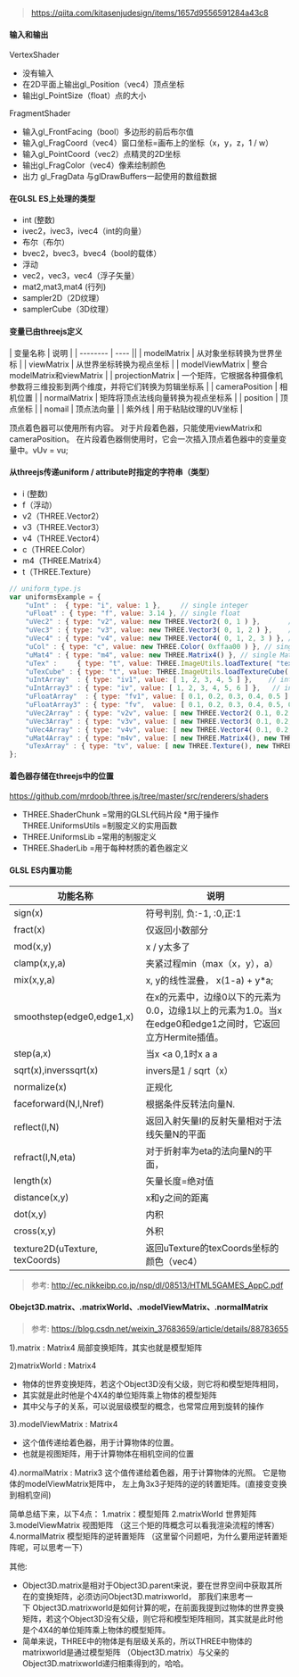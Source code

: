 > https://qiita.com/kitasenjudesign/items/1657d9556591284a43c8

#### 输入和输出
VertexShader
- 没有输入
- 在2D平面上输出gl_Position（vec4）顶点坐标
- 输出gl_PointSize（float）点的大小

FragmentShader
- 输入gl_FrontFacing（bool）多边形的前后布尔值
- 输入gl_FragCoord（vec4）窗口坐标=画布上的坐标（x，y，z，1 / w）
- 输入gl_PointCoord（vec2）点精灵的2D坐标
- 输出gl_FragColor（vec4）像素绘制颜色
- 出力 gl_FragData 与glDrawBuffers一起使用的数组数据

#### 在GLSL ES上处理的类型
- int (整数)
- ivec2，ivec3，ivec4（int的向量）
- 布尔（布尔）
- bvec2，bvec3，bvec4（bool的载体）
- 浮动
- vec2，vec3，vec4（浮子矢量）
- mat2,mat3,mat4 (行列)
- sampler2D（2D纹理）
- samplerCube（3D纹理）

#### 变量已由threejs定义
| 变量名称 | 说明 |
| -------- | ---- ||
| modelMatrix      | 从对象坐标转换为世界坐标                                                     |
| viewMatrix       | 从世界坐标转换为视点坐标                                                     |
| modelViewMatrix  | 整合modelMatrix和viewMatrix                                                  |
| projectionMatrix | 一个矩阵，它根据各种摄像机参数将三维投影到两个维度，并将它们转换为剪辑坐标系 |
| cameraPosition   | 相机位置                                                                     |
| normalMatrix     | 矩阵将顶点法线向量转换为视点坐标系                                           |
| position         | 顶点坐标                                                                     |
| nomail           | 顶点法向量                                                                   |
| 紫外线           | 用于粘贴纹理的UV坐标                                                         |

顶点着色器可以使用所有内容。
对于片段着色器，只能使用viewMatrix和cameraPosition。
在片段着色器侧使用时，它会一次插入顶点着色器中的变量变量中。vUv = vu;

#### 从threejs传递uniform / attribute时指定的字符串（类型）
- i (整数)
- f（浮动）
- v2（THREE.Vector2）
- v3（THREE.Vector3）
- v4（THREE.Vector4）
- c（THREE.Color）
- m4（THREE.Matrix4）
- t（THREE.Texture）

```js
// uniform_type.js
var uniformsExample = {
    "uInt" :  { type: "i", value: 1 },     // single integer
    "uFloat" : { type: "f", value: 3.14 }, // single float
    "uVec2" : { type: "v2", value: new THREE.Vector2( 0, 1 ) },       // single Vector2
    "uVec3" : { type: "v3", value: new THREE.Vector3( 0, 1, 2 ) },    // single Vector3
    "uVec4" : { type: "v4", value: new THREE.Vector4( 0, 1, 2, 3 ) }, // single Vector4
    "uCol" : { type: "c", value: new THREE.Color( 0xffaa00 ) }, // single Color
    "uMat4" : { type: "m4", value: new THREE.Matrix4() }, // single Matrix4
    "uTex" :     { type: "t", value: THREE.ImageUtils.loadTexture( "texture.jpg" ) }, // regular texture
    "uTexCube" : { type: "t", value: THREE.ImageUtils.loadTextureCube( [ "px.jpg", "nx.jpg", // cube texture
    "uIntArray"  : { type: "iv1", value: [ 1, 2, 3, 4, 5 ] },    // integer array (plain)
    "uIntArray3" : { type: "iv", value: [ 1, 2, 3, 4, 5, 6 ] },   // integer array (ivec3)
    "uFloatArray"  : { type: "fv1", value: [ 0.1, 0.2, 0.3, 0.4, 0.5 ] },    // float array (plain)
    "uFloatArray3" : { type: "fv",  value: [ 0.1, 0.2, 0.3, 0.4, 0.5, 0.6 ] }, // float array (vec3)
    "uVec2Array" : { type: "v2v", value: [ new THREE.Vector2( 0.1, 0.2 ),
    "uVec3Array" : { type: "v3v", value: [ new THREE.Vector3( 0.1, 0.2, 0.3 ),
    "uVec4Array" : { type: "v4v", value: [ new THREE.Vector4( 0.1, 0.2, 0.3, 0.4 ),
    "uMat4Array" : { type: "m4v", value: [ new THREE.Matrix4(), new THREE.Matrix4() ] }, // Matrix4 array
    "uTexArray" : { type: "tv", value: [ new THREE.Texture(), new THREE.Texture() ] } // texture array (regular)
};
```

#### 着色器存储在threejs中的位置
https://github.com/mrdoob/three.js/tree/master/src/renderers/shaders
* THREE.ShaderChunk =常用的GLSL代码片段
*用于操作THREE.UniformsUtils =制服定义的实用函数
* THREE.UniformsLib =常用的制服定义
* THREE.ShaderLib =用于每种材质的着色器定义

#### GLSL ES内置功能
| 功能名称                       | 说明                                                                                                      |
| ------------------------------ | --------------------------------------------------------------------------------------------------------- |
| sign(x)                        | 符号判别, 负:-1, :0,正:1                                                                                  |
| fract(x)                       | 仅返回小数部分                                                                                            |
| mod(x,y)                       | x / y太多了                                                                                               |
| clamp(x,y,a)                   | 夹紧过程min（max（x，y），a）                                                                             |
| mix(x,y,a)                     | x, y的线性混叠， x(1-a) + y*a;                                                                            |
| smoothstep(edge0,edge1,x)      | 在x的元素中，边缘0以下的元素为0.0，边缘1以上的元素为1.0。当x在edge0和edge1之间时，它返回立方Hermite插值。 |
| step(a,x)                      | 当x <a 0,1时x a a                                                                                         |
| sqrt(x),inverssqrt(x)          | invers是1 / sqrt（x）                                                                                     |
| normalize(x)                   | 正规化                                                                                                    |
| faceforward(N,I,Nref)          | 根据条件反转法向量N.                                                                                      |
| reflect(I,N)                   | 返回入射矢量I的反射矢量相对于法线矢量N的平面                                                              |
| refract(I,N,eta)               | 对于折射率为eta的法向量N的平面，                                                                          |
| length(x)                      | 矢量长度=绝对值                                                                                           |
| distance(x,y)                  | x和y之间的距离                                                                                            |
| dot(x,y)                       | 内积                                                                                                      |
| cross(x,y)                     | 外积                                                                                                      |
| texture2D(uTexture, texCoords) | 返回uTexture的texCoords坐标的颜色（vec4）                                                                 |

> 参考: http://ec.nikkeibp.co.jp/nsp/dl/08513/HTML5GAMES_AppC.pdf



#### Obejct3D.matrix、.matrixWorld、.modelViewMatrix、.normalMatrix
> 参考: https://blog.csdn.net/weixin_37683659/article/details/88783655

1).matrix : Matrix4
局部变换矩阵，其实也就是模型矩阵

2)matrixWorld : Matrix4
- 物体的世界变换矩阵，若这个Object3D没有父级，则它将和模型矩阵相同，
- 其实就是此时他是个4X4的单位矩阵乘上物体的模型矩阵
- 其中父与子的关系，可以说层级模型的概念，也常常应用到旋转的操作

3).modelViewMatrix : Matrix4
- 这个值传递给着色器，用于计算物体的位置。
- 也就是视图矩阵，用于计算物体在相机空间的位置

4).normalMatrix : Matrix3
这个值传递给着色器，用于计算物体的光照。 它是物体的modelViewMatrix矩阵中，
左上角3x3子矩阵的逆的转置矩阵。(直接变变换到相机空间)

简单总结下来，以下4点：
    1.matrix：模型矩阵
    2.matrixWorld 世界矩阵
    3.modelViewMatrix 视图矩阵  （这三个矩的阵概念可以看我渲染流程的博客）
    4.normalMatrix  模型矩阵的逆转置矩阵  （这里留个问题吧，为什么要用逆转置矩阵呢，可以思考一下）

其他:
- Object3D.matrix是相对于Object3D.parent来说，要在世界空间中获取其所在的变换矩阵，必须访问Object3D.matrixworld，
那我们来思考一下 Object3D.matrixworld是如何计算的呢，在前面我提到过物体的世界变换矩阵，若这个Object3D没有父级，则它将和模型矩阵相同，其实就是此时他是个4X4的单位矩阵乘上物体的模型矩阵。
- 简单来说，THREE中的物体是有层级关系的，所以THREE中物体的 matrixworld是通过模型矩阵 （Object3D.matrix）与父亲的 Object3D.matrixworld递归相乘得到的，哈哈。
